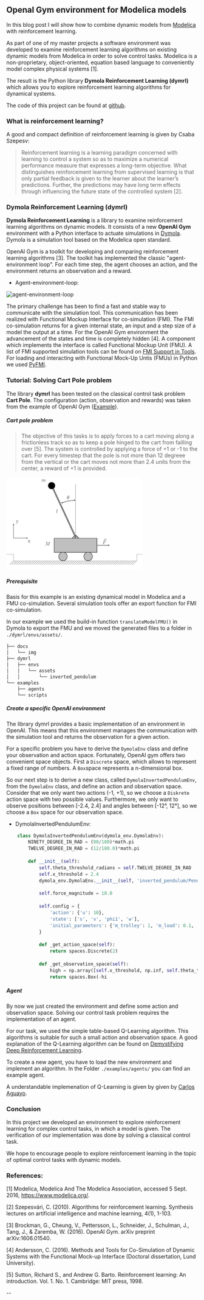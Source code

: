 ## OpenaI Gym environment for Modelica models 
In this blog post I will show how to combine dynamic models from [Modelica](https://www.modelica.org/) with reinforcement learning.

As part of one of my master projects a software environment was developed to examine reinforcement learning algorithms on existing dynamic models from Modelica in order to solve control tasks. Modelica is a non-proprietary, object-oriented, equation based language to conveniently model complex physical systems [1].

The result is the Python library **Dymola Reinforcement Learning (dymrl)** which allows you to explore reinforcement learning algorithms for dynamical systems.

The code of this project can be found at [github](https://github.com/eyyi/dymrl). 

### What is reinforcement learning?
A good and compact definition of reinforcement learning is given by Csaba Szepesv: 

> Reinforcement learning is a learning paradigm concerned with learning to control a system so as to maximize a numerical performance measure that expresses a long-term objective. What distinguishes reinforcement learning from supervised learning is that only partial feedback is given to the learner about the learner’s predictions. Further, the predictions may have long term effects through influencing the future state of the controlled system [2].


### Dymola Reinforcement Learning (dymrl)
**Dymola Reinforcement Learning** is a library to examine reinforcement learning algorithms on dynamic models. 
It consists of a new **OpenAI Gym** environment with a Python interface to actuate simulations in [Dymola](http://www.modelon.com/products/dymola/). Dymola is a simulation tool based on the Modelica open standard.

OpenAI Gym is a toolkit for developing and comparing reinforcement learning algorithms [3]. The toolkit has implemented the classic "agent-environment loop". For each time step, the agent chooses an action, and the environment returns an observation and a reward. 

* Agent-environment-loop:

![agent-environment-loop](./img/rl_loop_dymrl.png)

The primary challenge has been to find a fast and stable way to communicate with the simulation tool.
This communication has been realized with Functional Mockup Interface for co-simulation (FMI). The FMI co-simulation returns for a given internal state, an input and a step size of a model the output at a time. For the OpenAI Gym environment the advancement of the states and time is completely hidden [4]. A component which implements the interface is called Functional Mockup Unit (FMU). A list of FMI supported simulation tools can be found on [FMI Support in Tools](https://www.fmi-standard.org/tools). For loading and interacting with Functional Mock-Up Untis (FMUs) in Python we used [PyFMI](https://pypi.python.org/pypi/PyFMI).


### Tutorial: Solving Cart Pole problem
The library **dymrl** has been tested on the classical control task problem **Cart Pole**. The configuration (action, observation and rewards) was taken from the example of OpenAI Gym ([Example](<https://gym.openai.com/docs>)). 

##### Cart pole problem
>The objective of this tasks is to apply forces to a cart moving along a frictionless track so as to keep a pole hinged to the cart from failling over [5]. The system is controlled by applying a force of +1 or -1 to the cart. For every timestep that the pole is not more than 12 degreee from the vertical or the cart moves not more than 2.4 units from the center, a reward of +1 is provided. 

![cart pole model](./img/cart_pole.png)

##### 	Prerequisite
Basis for this example is an existing dynamical model in Modelica and a FMU co-simulation. Several simulation tools offer an export function for FMI co-simulation. 

In our example we used the build-in function ``translateModelFMU()``  in Dymola to export the FMU and we moved the generated files to a folder in `./dymrl/envs/assets/`. 

```
├── docs
│   └── img
├── dymrl
│   ├── envs
│   │   └── assets
│   │       └── inverted_pendulum
└── examples
    ├── agents
    └── scripts
```


##### Create a specific OpenAI environment

The library dymrl provides a basic implementation of an environment in OpenAI. This means that this environment manages the communication with the simulation tool and returns the observation for a given action. 

For a specific problem you have to derive the `DymolaEnv` class and define your observation and action space. Fortunately, OpenAI gym offers two convenient space objects. First a `Discrete` space, which allows to represent a fixed range of numbers. A `Box`space represents a n-dimensional box. 

So our next step is to derive a new class, called `DymolaInvertedPendulumEnv`, from the `DymolaEnv` class, and define an action and observation space. 
Consider that we only want two actions (-1, +1), so we choose a `Diskrete` action space with two possible values. Furthermore, we only want to observe positions between [-2.4, 2.4] and angles between [-12°, 12°], so we choose a `Box` space for our observation space. 
 
* DymolaInvertedPendulumEnv:

```python
	class DymolaInvertedPendulumEnv(dymola_env.DymolaEnv):
	    NINETY_DEGREE_IN_RAD = (90/180)*math.pi
	    TWELVE_DEGREE_IN_RAD = (12/180.0)*math.pi
	
	    def __init__(self):
	        self.theta_threshold_radians = self.TWELVE_DEGREE_IN_RAD
	        self.x_threshold = 2.4
	        dymola_env.DymolaEnv.__init__(self, 'inverted_pendulum/Pendel_Komponenten_Pendulum.fmu')
	
	        self.force_magnitude = 10.0
	
	        self.config = {
	            'action': {'u': 10},
	            'state': ['s', 'v', 'phi1', 'w'],
	            'initial_parameters': {'m_trolley': 1, 'm_load': 0.1, 'phi1': self.NINETY_DEGREE_IN_RAD}
	        }
	       
	        def _get_action_space(self):
        		return spaces.Discrete(2)

    		def _get_observation_space(self):
        		high = np.array([self.x_threshold, np.inf, self.theta_threshold_radians, np.inf])
        		return spaces.Box(-hi
```


##### 	Agent
By now we just created the environment and define some action and observation space. Solving our control task problem requires the implementation of an agent. 

For our task, we used the simple table-based Q-Learning algorithm. This algorithms is suitable for such a small action and observation space. A good explanation of the Q-Learning algorithm can be found on [Demystifying Deep Reinforcement Learning](https://www.nervanasys.com/demystifying-deep-reinforcement-learning/).

To create a new agent, you have to load the new environment and implement an algorithm. In the Folder `./examples/agents/` you can find an example agent. 

A understandable implemenation of Q-Learning is given by given by [Carlos Aguayo](https://gym.openai.com/algorithms/alg_0eUHoAktRVWWM7ZoDBWQ9w).

### Conclusion

In this project we developed an environment to explore reinforcement learning for complex control tasks, in which a model is given. The verification of our implementation was done by solving a classical control task. 

We hope to encourage people to explore reinforcement learning in the topic of optimal control tasks with dynamic models.


### References:

[1]  Modelica, Modelica And The Modelica Association, accessed 5 Sept. 2016, <https://www.modelica.org/>.

[2]  Szepesvári, C. (2010). Algorithms for reinforcement learning. Synthesis lectures on artificial intelligence and machine learning, 4(1), 1-103.

[3] Brockman, G., Cheung, V., Pettersson, L., Schneider, J., Schulman, J., Tang, J., & Zaremba, W. (2016). OpenAI Gym. arXiv preprint arXiv:1606.01540.

[4] Andersson, C. (2016). Methods and Tools for Co-Simulation of Dynamic Systems with the Functional Mock-up Interface (Doctoral dissertation, Lund University).

[5] Sutton, Richard S., and Andrew G. Barto. Reinforcement learning: An introduction. Vol. 1. No. 1. Cambridge: MIT press, 1998.

--

